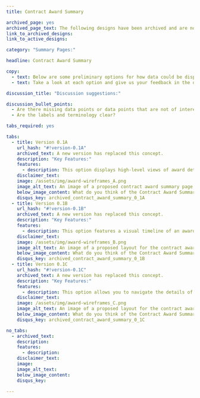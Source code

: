```yaml
---
title: Contract Award Summary

archived_page: yes
archived_page_text: The following designs have been archived and are no longer being considered for implementation.
link_to_archived_designs:
link_to_active_designs:

category: "Summary Pages:"

headline: Contract Award Summary

copy:
  - text: Below are some preliminary options for how data could be displayed when you click on an Award ID in the Search results. Please keep in mind that combining features from the options could be the best solution.
  - text: Take a look at each option and give us your feedback in the discussion section at the bottom of each option.

discussion_title: "Discussion suggestions:"

discussion_bullet_points:
  - Are there missing data points or data points that are not of interest to you?
  - Are the labels and terminology clear?

tabs_required: yes

tabs:
  - title: Version 0.1A
    url_hash: "#!version-0.1A"
    archived_text: A new version has replaced this concept.
    description: "Key Features:"
    features:
      - description: This option displays high-level views of award details, a table of the prime transactions and subawards, a spending-over-time graph, and a treemap showing data by funding agency and appropriations account.
    disclaimer_text:
    image: /assets/img/award-wireframes_A.png
    image_alt_text: An image of a proposed contract award summary page design. It features the award ID and recipient information at the top left of the page and the award amounts at the top right. The next section below contains more contract award details on the left and a timeline of award modifications on the right. The next section below features treemap graphics that illustrate the share of funding amounts divided among all of the funding offices as well as the distribution of obligations by appropriations account. The last section at the bottom contains a table view of the contract award's modifications. A tab exists to view sub awards.
    below_image_content: What do you think of the Contract Award Summary - Version A?
    disqus_key: archived_contract_award_summary_0_1A
  - title: Version 0.1B
    url_hash: "#!version-0.1B"
    archived_text: A new version has replaced this concept.
    description: "Key Features:"
    features:
      - description: This option features a visual timeline of an award's transactions.
    disclaimer_text:
    image: /assets/img/award-wireframes_B.png
    image_alt_text: An image of a proposed layout for the contract award summary page that features the award ID, recipient information, agency information and contract description at the top left section, contract award values and contract term dates at the top right, and a vertical timeline of the contract activity in the bottom section which features information about modifications and sub awards displayed chronologically.
    below_image_content: What do you think of the Contract Award Summary - Version B?
    disqus_key: archived_contract_award_summary_0_1B
  - title: Version 0.1C
    url_hash: "#!version-0.1C"
    archived_text: A new version has replaced this concept.
    description: "Key Features:"
    features:
      - description: This option allows you to navigate the details of the award and displays a table view of those details.
    disclaimer_text:
    image: /assets/img/award-wireframes_C.png
    image_alt_text: An image of a proposed layout for the contract award summary page that features the award ID, recipient information, agency information and contract description at the top left section, contract award values and contract term dates at the top right, and featured at the bottom of the page is a set of square buttons labeled with a count of various contract attributes that trigger the display of a table view to the left containing contract details corresponding to that button's label.
    below_image_content: What do you think of the Contract Award Summary - Version C?
    disqus_key: archived_contract_award_summary_0_1C

no_tabs:
  - archived_text:
    description:
    features:
      - description:
    disclaimer_text:
    image:
    image_alt_text:
    below_image_content:
    disqus_key:

---
```

